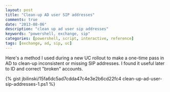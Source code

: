 ```yaml
---
layout: post
title: "Clean-up AD user SIP addresses"
comments: true
date: "2013-08-06"
description: "clean up ad user sip addresses"
keywords: "powershell, exchange, sip"
categories: [powershell, script, interactive, reference]
tags: [exchange, ad, sip, uc]
---
```

Here's a method I used during a new UC rollout to make a one-time pass in AD to clean-up inconsistent or missing SIP addresses.
I found it useful later to ID and correct "broken" accounts.

{% gist jbilinski/15fa6dc5ad7cdda47c4e3e2b6cd22fc4 clean-up-ad-user-sip-addresses-1.ps1 %}


